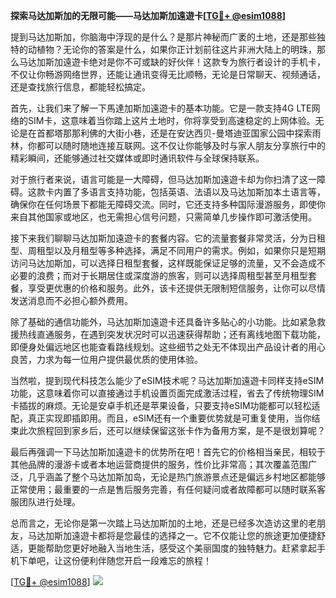 **探索马达加斯加的无限可能——马达加斯加遠遊卡[[TG💪+ @esim1088](https://t.me/s/esim1088)]**

提到马达加斯加，你脑海中浮现的是什么？是那片神秘而广袤的土地，还是那些独特的动植物？无论你的答案是什么，如果你正计划前往这片非洲大陆上的明珠，那么马达加斯加遠遊卡绝对是你不可或缺的好伙伴！这款专为旅行者设计的手机卡，不仅让你畅游网络世界，还能让通讯变得无比顺畅，无论是日常聊天、视频通话，还是查找旅行信息，都能轻松搞定。

首先，让我们来了解一下馬達加斯加遠遊卡的基本功能。它是一款支持4G LTE网络的SIM卡，这意味着当你踏上这片土地时，你将享受到高速稳定的上网体验。无论是在首都塔那那利佛的大街小巷，还是在安达西贝-曼塔迪亚国家公园中探索雨林，你都可以随时随地连接互联网。这不仅让你能够及时与家人朋友分享旅行中的精彩瞬间，还能够通过社交媒体或即时通讯软件与全球保持联系。

对于旅行者来说，语言可能是一大障碍，但马达加斯加遠遊卡却为你扫清了这一障碍。这款卡内置了多语言支持功能，包括英语、法语以及马达加斯加本土语言等，确保你在任何场景下都能无障碍交流。同时，它还支持多种国际漫游服务，即使你来自其他国家或地区，也无需担心信号问题，只需简单几步操作即可激活使用。

接下来我们聊聊马达加斯加遠遊卡的套餐内容。它的流量套餐非常灵活，分为日租型、周租型以及月租型等多种选择，满足不同用户的需求。例如，如果你只是短期访问马达加斯加，可以选择日租型套餐，这样既能保证足够的流量，又不会造成不必要的浪费；而对于长期居住或深度游的旅客，则可以选择周租型甚至月租型套餐，享受更优惠的价格和服务。此外，该卡还提供无限制短信服务，让你可以尽情发送消息而不必担心额外费用。

除了基础的通信功能外，马达加斯加遠遊卡还具备许多贴心的小功能。比如紧急救援热线直通服务，在遇到突发状况时可以迅速获得帮助；还有离线地图下载功能，即便身处偏远地区也能查看路线规划。这些细节之处无不体现出产品设计者的用心良苦，力求为每一位用户提供最优质的使用体验。

当然啦，提到现代科技怎么能少了eSIM技术呢？马达加斯加遠遊卡同样支持eSIM功能，这意味着你可以直接通过手机设置页面完成激活过程，省去了传统物理SIM卡插拔的麻烦。无论是安卓手机还是苹果设备，只要支持eSIM功能都可以轻松适配，真正实现即插即用。而且，eSIM还有一个重要优势就是可重复使用，当你结束此次旅程回到家乡后，还可以继续保留这张卡作为备用方案，是不是很划算呢？

最后再强调一下马达加斯加遠遊卡的优势所在吧！首先它的价格相当亲民，相较于其他品牌的漫游卡或者本地运营商提供的服务，性价比非常高；其次覆盖范围广泛，几乎涵盖了整个马达加斯加岛，无论是热门旅游景点还是偏远乡村地区都能够正常使用；最重要的一点是售后服务完善，有任何疑问或者故障都可以随时联系客服团队进行处理。

总而言之，无论你是第一次踏上马达加斯加的土地，还是已经多次造访这里的老朋友，马达加斯加遠遊卡都将是您最佳的选择之一。它不仅能让您的旅途更加便捷舒适，更能帮助您更好地融入当地生活，感受这个美丽国度的独特魅力。赶紧拿起手机下单吧，让这份便利伴随您开启一段难忘的旅程！

[[TG💪+ @esim1088](https://t.me/s/esim1088)] ![](https://i.postimg.cc/4NQfJmqS/Snipaste-2025-05-13-00-14-12.png)